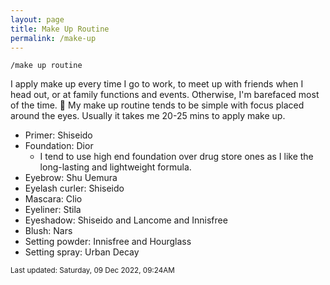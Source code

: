 ```yaml
---
layout: page
title: Make Up Routine
permalink: /make-up
---
```


`/make up routine`

I apply make up every time I go to work, to meet up with friends when I head out, or at family functions and events. Otherwise, I'm barefaced most of the time. 👶 My make up routine tends to be simple with focus placed around the eyes. Usually it takes me 20-25 mins to apply make up.

- Primer: Shiseido
- Foundation: Dior
  - I tend to use high end foundation over drug store ones as I like the long-lasting and lightweight formula.
- Eyebrow: Shu Uemura
- Eyelash curler: Shiseido
- Mascara: Clio
- Eyeliner: Stila
- Eyeshadow: Shiseido and Lancome and Innisfree
- Blush: Nars
- Setting powder: Innisfree and Hourglass
- Setting spray: Urban Decay

<small>Last updated: Saturday, 09 Dec 2022, 09:24AM</small>


<style>
  .wrapper {
    max-width: 58em;
  }
</style>
